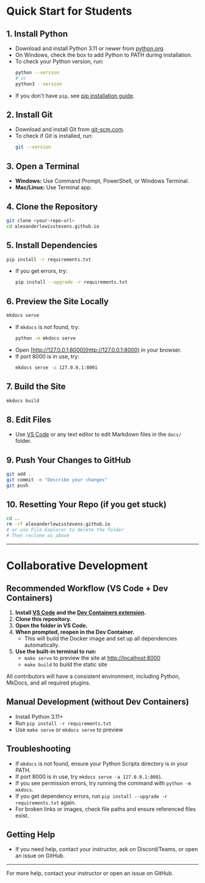 [use]: https://github.com/Andre601/mkdocs-template/generate

# Quick Start for Students

## 1. Install Python

- Download and install Python 3.11 or newer from [python.org](https://www.python.org/downloads/).
- On Windows, check the box to add Python to PATH during installation.
- To check your Python version, run:
  ```bash
  python --version
  # or
  python3 --version
  ```
- If you don't have `pip`, see [pip installation guide](https://pip.pypa.io/en/stable/installation/).

## 2. Install Git

- Download and install Git from [git-scm.com](https://git-scm.com/downloads).
- To check if Git is installed, run:
  ```bash
  git --version
  ```

## 3. Open a Terminal

- **Windows:** Use Command Prompt, PowerShell, or Windows Terminal.
- **Mac/Linux:** Use Terminal app.

## 4. Clone the Repository

```bash
git clone <your-repo-url>
cd alexanderlewisstevens.github.io
```

## 5. Install Dependencies

```bash
pip install -r requirements.txt
```

- If you get errors, try:
  ```bash
  pip install --upgrade -r requirements.txt
  ```

## 6. Preview the Site Locally

```bash
mkdocs serve
```

- If `mkdocs` is not found, try:
  ```bash
  python -m mkdocs serve
  ```
- Open [http://127.0.0.1:8000](http://127.0.0.1:8000) in your browser.
- If port 8000 is in use, try:
  ```bash
  mkdocs serve -a 127.0.0.1:8001
  ```

## 7. Build the Site

```bash
mkdocs build
```

## 8. Edit Files

- Use [VS Code](https://code.visualstudio.com/) or any text editor to edit Markdown files in the `docs/` folder.

## 9. Push Your Changes to GitHub

```bash
git add .
git commit -m "Describe your changes"
git push
```

## 10. Resetting Your Repo (if you get stuck)

```bash
cd ..
rm -rf alexanderlewisstevens.github.io
# or use File Explorer to delete the folder
# Then reclone as above
```

---

# Collaborative Development

## Recommended Workflow (VS Code + Dev Containers)

1. **Install [VS Code](https://code.visualstudio.com/) and the [Dev Containers extension](https://marketplace.visualstudio.com/items?itemName=ms-vscode-remote.remote-containers).**
2. **Clone this repository.**
3. **Open the folder in VS Code.**
4. **When prompted, reopen in the Dev Container.**
   - This will build the Docker image and set up all dependencies automatically.
5. **Use the built-in terminal to run:**
   - `make serve` to preview the site at [http://localhost:8000](http://localhost:8000)
   - `make build` to build the static site

All contributors will have a consistent environment, including Python, MkDocs, and all required plugins.

## Manual Development (without Dev Containers)

- Install Python 3.11+
- Run `pip install -r requirements.txt`
- Use `make serve` or `mkdocs serve` to preview

## Troubleshooting

- If `mkdocs` is not found, ensure your Python Scripts directory is in your PATH.
- If port 8000 is in use, try `mkdocs serve -a 127.0.0.1:8001`.
- If you see permission errors, try running the command with `python -m mkdocs`.
- If you get dependency errors, run `pip install --upgrade -r requirements.txt` again.
- For broken links or images, check file paths and ensure referenced files exist.

## Getting Help

- If you need help, contact your instructor, ask on Discord/Teams, or open an issue on GitHub.

---

For more help, contact your instructor or open an issue on GitHub.

